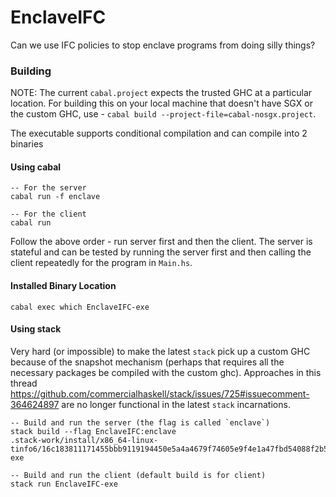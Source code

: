 
# EnclaveIFC

Can we use IFC policies to stop enclave programs from doing silly things?

### Building

NOTE: The current `cabal.project` expects the trusted GHC at a particular location. For building this on your local machine that doesn't have SGX or the custom GHC, use - `cabal build --project-file=cabal-nosgx.project`.

The executable supports conditional compilation and can compile into 2 binaries
#### Using cabal
```
-- For the server
cabal run -f enclave

-- For the client
cabal run
```

Follow the above order - run server first and then the client. The server is stateful and can be tested by running the server first and then calling the client repeatedly for the program in `Main.hs`.


#### Installed Binary Location

```
cabal exec which EnclaveIFC-exe
```


#### Using stack

Very hard (or impossible) to make the latest `stack` pick up a custom GHC because of the snapshot mechanism (perhaps that requires all the necessary packages be compiled with the custom ghc). Approaches in this thread https://github.com/commercialhaskell/stack/issues/725#issuecomment-364624897 are no longer functional in the latest `stack` incarnations.

```
-- Build and run the server (the flag is called `enclave`)
stack build --flag EnclaveIFC:enclave
.stack-work/install/x86_64-linux-tinfo6/16c183811171455bbb9119194450e5a4a4679f74605e9f4e1a47fbd54088f2b5/9.2.5/bin/EnclaveIFC-exe

-- Build and run the client (default build is for client)
stack run EnclaveIFC-exe
```


